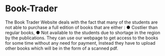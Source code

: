 # Book-Trader
The Book Trader Website deals with the fact that many of the students are not able to purchase a full edition of books that are either :
● Costlier than regular books,
● Not available to the students due to shortage in the region by the publications.
They can use our webpage to get access to the books for some time without any need for payment, Instead they have to upload other books which will be in the form of a scanned pdf.
